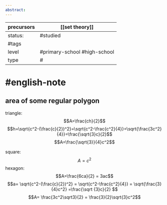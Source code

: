 ```yaml
---
abstract:
---
```


| precursors | [[set theory]]   |
| ---------- | ---------------- |
| status:    | #studied         |
| #tags      |                  |
| level      | #primary-school #high-school   |
| type       | #                         |
# #english-note 

## area of some regular polygon
triangle:
$$A=\frac{ch}{2}$$
$$h=\sqrt{c^2-(\frac{c}{2})^2}=\sqrt{c^2-\frac{c^2}{4}}=\sqrt{\frac{3c^2}{4}}=\frac{\sqrt{3}c}{2}$$
$$A=\frac{\sqrt{3}}{4}c^2$$

square:
$$A=c^2$$
hexagon:
$$A=\frac{6ca}{2} = 3ac$$
$$a= \sqrt{c^2-(\frac{c}{2})^2} = \sqrt{c^2-\frac{c^2}{4}} = \sqrt{\frac{3}{4}c^2} =\frac{\sqrt {3}c}{2} $$
$$A= \frac{3c^2\sqrt3}{2} = \frac{3}{2}\sqrt{3}c^2$$
